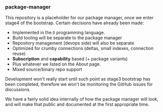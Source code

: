 ### package-manager

This repository is a placeholder for our package manager, once we enter
stage4 of the bootstrap. Certain decisions have already been made:

 - Implemented in the `D` programming language.
 - Build tooling will be separate to the package manager
 - Repository management (devops side) will also be separate
 - Optimized for crumby connections (deltas, small indexes, connection reuse)
 - **Subscription** and **capability** based (+ package variants)
 - Plus whatever we listed on the About page.
 - Mixed source/binary repo support

Development won't really start until such point as stage3 bootstrap has
been completed, therefore we won't be monitoring the GitHub issues for
discussions.

We have a fairly solid idea internally of how the package manager will
look, and will make that public and documented at the first appropriate
time.
